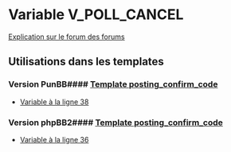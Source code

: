 # Variable V_POLL_CANCEL
[Explication sur le forum des forums](http://forum.forumactif.com/t294113-listing-des-variables#V_POLL_CANCEL)
## Utilisations dans les templates
### Version PunBB#### [Template posting_confirm_code](punbb/posting_confirm_code.md)
* [Variable à la ligne 38](../punbb/posting_confirm_code.tpl#L38)
### Version phpBB2#### [Template posting_confirm_code](subsilver/posting_confirm_code.md)
* [Variable à la ligne 36](../subsilver/posting_confirm_code.tpl#L36)